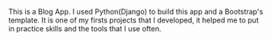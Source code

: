This is a Blog App.
I used Python(Django) to build this app and a Bootstrap's template.
It is one of my firsts projects that I developed, it helped me to put in practice skills and the tools that I
use often.
